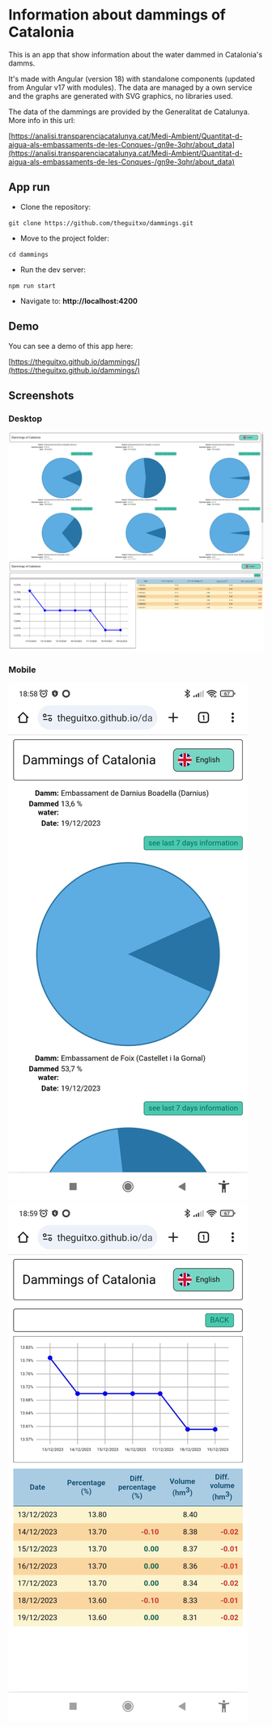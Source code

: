 # Information about dammings of Catalonia

This is an app that show information about the water dammed in Catalonia's damms.

It's made with Angular (version 18) with standalone components (updated from Angular v17 with modules). The data are managed by a own service and the graphs are generated with SVG graphics, no libraries used.

The data of the dammings are provided by the Generalitat de Catalunya. More info in this url:

[https://analisi.transparenciacatalunya.cat/Medi-Ambient/Quantitat-d-aigua-als-embassaments-de-les-Conques-/gn9e-3qhr/about_data](https://analisi.transparenciacatalunya.cat/Medi-Ambient/Quantitat-d-aigua-als-embassaments-de-les-Conques-/gn9e-3qhr/about_data)

## App run

- Clone the repository:

`git clone https://github.com/theguitxo/dammings.git`

- Move to the project folder:

`cd dammings`

- Run the dev server:

`npm run start`

- Navigate to: **http://localhost:4200**

## Demo

You can see a demo of this app here:

[https://theguitxo.github.io/dammings/](https://theguitxo.github.io/dammings/)

## Screenshots

### Desktop

![](./desktop1.png)
![](./desktop2.png)

### Mobile

![](./mobile1.jpg)
![](./mobile2.jpg)
